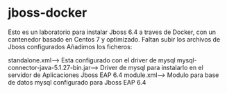 # jboss-docker
Esto es un laboratorio para instalar Jboss 6.4 a traves de Docker, con un cantenedor basado en Centos 7 y optimizado.
Faltan subir los archivos de Jboss configurados
Añadimos los ficheros:

standalone.xml--> Esta configurado con el driver de mysql
mysql-connector-java-5.1.27-bin.jar--> Driver de mysql para instalarlo en el servidor de Aplicaciones Jboss EAP 6.4
module.xml--> Modulo para base de datos mysql configurado para Jboss EAP 6.4


